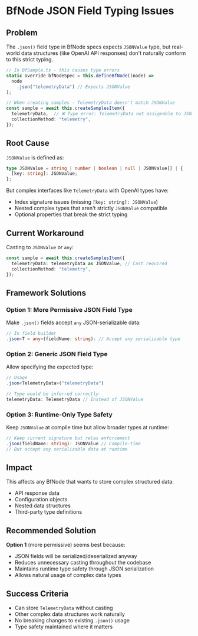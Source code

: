 # BfNode JSON Field Typing Issues

## Problem

The `.json()` field type in BfNode specs expects `JSONValue` type, but
real-world data structures (like OpenAI API responses) don't naturally conform
to this strict typing.

```typescript
// In BfSample.ts - this causes type errors
static override bfNodeSpec = this.defineBfNode((node) =>
  node
    .json("telemetryData") // Expects JSONValue
);

// When creating samples - TelemetryData doesn't match JSONValue
const sample = await this.createSamplesItem({
  telemetryData,  // ❌ Type error: TelemetryData not assignable to JSONValue
  collectionMethod: "telemetry",
});
```

## Root Cause

`JSONValue` is defined as:

```typescript
type JSONValue = string | number | boolean | null | JSONValue[] | {
  [key: string]: JSONValue;
};
```

But complex interfaces like `TelemetryData` with OpenAI types have:

- Index signature issues (missing `[key: string]: JSONValue`)
- Nested complex types that aren't strictly `JSONValue` compatible
- Optional properties that break the strict typing

## Current Workaround

Casting to `JSONValue` or `any`:

```typescript
const sample = await this.createSamplesItem({
  telemetryData: telemetryData as JSONValue, // Cast required
  collectionMethod: "telemetry",
});
```

## Framework Solutions

### Option 1: More Permissive JSON Field Type

Make `.json()` fields accept `any` JSON-serializable data:

```typescript
// In field builder
.json<T = any>(fieldName: string): // Accept any serializable type
```

### Option 2: Generic JSON Field Type

Allow specifying the expected type:

```typescript
// Usage
.json<TelemetryData>("telemetryData")

// Type would be inferred correctly
telemetryData: TelemetryData // Instead of JSONValue
```

### Option 3: Runtime-Only Type Safety

Keep `JSONValue` at compile time but allow broader types at runtime:

```typescript
// Keep current signature but relax enforcement
.json(fieldName: string): JSONValue // Compile-time
// But accept any serializable data at runtime
```

## Impact

This affects any BfNode that wants to store complex structured data:

- API response data
- Configuration objects
- Nested data structures
- Third-party type definitions

## Recommended Solution

**Option 1** (more permissive) seems best because:

- JSON fields will be serialized/deserialized anyway
- Reduces unnecessary casting throughout the codebase
- Maintains runtime type safety through JSON serialization
- Allows natural usage of complex data types

## Success Criteria

- Can store `TelemetryData` without casting
- Other complex data structures work naturally
- No breaking changes to existing `.json()` usage
- Type safety maintained where it matters
